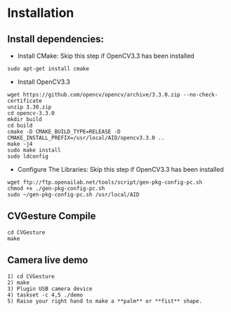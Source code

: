 # Installation

## Install dependencies:

* Install CMake:
Skip this step if OpenCV3.3 has been installed
```
sudo apt-get install cmake
```

* Install OpenCV3.3
```
wget https://github.com/opencv/opencv/archive/3.3.0.zip --no-check-certificate
unzip 3.30.zip
cd opencv-3.3.0
mkdir build
cd build
cmake -D CMAKE_BUILD_TYPE=RELEASE -D CMAKE_INSTALL_PREFIX=/usr/local/AID/opencv3.3.0 ..
make -j4
sudo make install
sudo ldconfig
```

* Configure The Libraries:
Skip this step if OpenCV3.3 has been installed
```
wget ftp://ftp.openailab.net/tools/script/gen-pkg-config-pc.sh
chmod +x ./gen-pkg-config-pc.sh
sudo ~/gen-pkg-config-pc.sh /usr/local/AID
```

## CVGesture Compile

```
cd CVGesture
make
```

## Camera live demo 
```
1) cd CVGesture
2) make 
3) Plugin USB camera device
4) taskset -c 4,5 ./demo
5) Raise your right hand to make a **palm** or **fist** shape.
```
